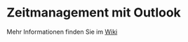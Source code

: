 # Zeitmanagement mit Outlook
Mehr Informationen finden Sie im [Wiki](https://github.com/SeasStarsRoses/Zeitmanagement/wiki)
